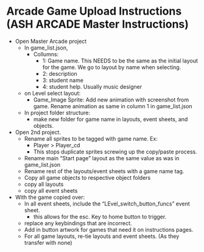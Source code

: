 # Arcade Game Upload Instructions (ASH ARCADE Master Instructions)
* Open Master Arcade project
	* In game_list.json, 
		* Collumns:
			* 1: Game name. This NEEDS to be the same as the initial layout for the game. We go to layout by name when selecting. 
			* 2: description
			* 3: student name
			* 4: student help. Usually music designer
	* on Level select layout:
		* Game_Image Sprite: Add new animation with screenshot from game. Rename animation as same in column 1 in game_list.json
	* In project folder structure:
		* make new folder for game name in layouts, event sheets, and objects. 
* Open 2nd project.
	* Rename all sprites to be tagged with game name. Ex:
		* Player > Player_cd
		* This stops duplicate sprites screwing up the copy/paste process. 
	* Rename main “Start page” layout as the same value as was in game_list.json
	* Rename rest of the layouts/event sheets with a game name tag. 
	* Copy all game objects to respective object folders
	* copy all layouts
	* copy all event sheets
* With the game copied over:
	* In all event sheets, include the “LEvel_switch_button_funcs” event sheet. 
		* this allows for the esc. Key to home button to trigger. 
	* replace any keybindings that are incorrect. 
	* Add in button artwork for games that need it on instructions pages. 
	* For all game layouts, re-tie layouts and event sheets. (As they transfer with none) 
